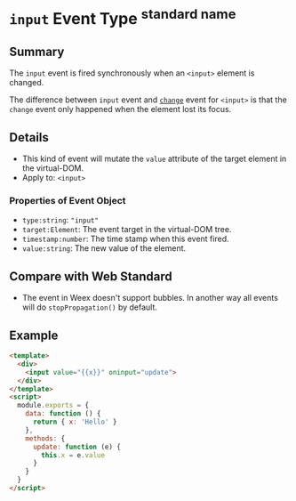 # `input` Event Type <sup>standard name</sup>

## Summary

The `input` event is fired synchronously when an `<input>` element is changed.

The difference between `input` event and [`change`](./change.md) event for `<input>` is that the `change` event only happened when the element lost its focus.

## Details

* This kind of event will mutate the `value` attribute of the target element in the virtual-DOM.
* Apply to: `<input>`

### Properties of Event Object

* `type:string`: `"input"`
* `target:Element`: The event target in the virtual-DOM tree.
* `timestamp:number`: The time stamp when this event fired.
* `value:string`: The new value of the element.

## Compare with Web Standard

* The event in Weex doesn't support bubbles. In another way all events will do `stopPropagation()` by default.

## Example

```html
<template>
  <div>
    <input value="{{x}}" oninput="update">
  </div>
</template>
<script>
  module.exports = {
    data: function () {
      return { x: 'Hello' }
    },
    methods: {
      update: function (e) {
        this.x = e.value
      }
    }
  }
</script>
```

